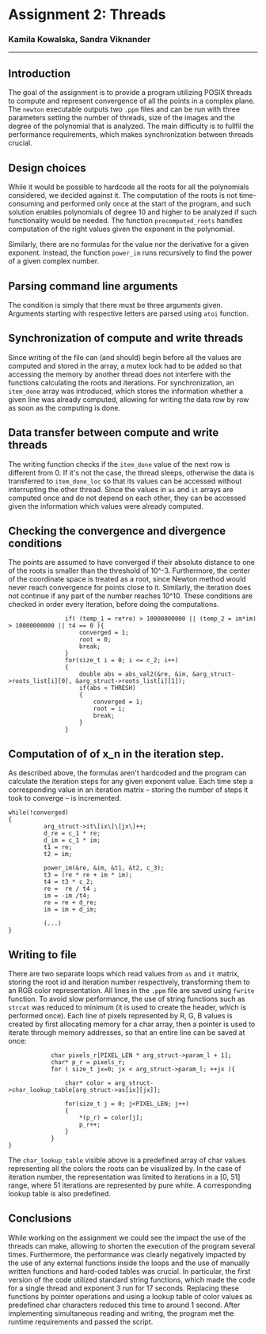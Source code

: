 # Assignment 2: Threads
### Kamila Kowalska, Sandra Viknander
---
## Introduction
The goal of the assignment is to provide a program utilizing POSIX threads to compute and represent convergence of all the points in a complex plane. The `newton` executable outputs two `.ppm` files and can be run with three parameters setting the number of threads, size of the images and the degree of the polynomial that is analyzed. The main difficulty is to fullfil the performance requirements, which makes synchronization between threads crucial.

## Design choices
While it would be possible to hardcode all the roots for all the polynomials considered, we decided against it. The computation of the roots is not time-consuming and performed only once at the start of the program, and such solution enables polynomials of degree 10 and higher to be analyzed if such functionality would be needed. The function `precomputed_roots` handles computation of the right values given the exponent in the polynomial.

Similarly, there are no formulas for the value nor the derivative for a given exponent. Instead, the function `power_im` runs recursively to find the power of a given complex number.

## Parsing command line arguments
The condition is simply that there must be three arguments given. Arguments starting with respective letters are parsed using `atoi` function.

## Synchronization of compute and write threads
Since writing of the file can (and should) begin before all the values are computed and stored in the array, a mutex lock had to be added so that accessing the memory by another thread does not interfere with the functions calculating the roots and iterations. For synchronization, an `item_done` array was introduced, which stores the information whether a given line was already computed, allowing for writing the data row by row as soon as the computing is done.

## Data transfer between compute and write threads
The writing function checks if the `item_done` value of the next row is different from 0. If it's not the case, the thread sleeps, otherwise the data is transferred to `item_done_loc` so that its values can be accessed without interrupting the other thread.
Since the values in `as` and `it` arrays are computed once and do not depend on each other, they can be accessed given the information which values were already computed.

## Checking the convergence and divergence conditions
The points are assumed to have converged if their absolute distance to one of the roots is smaller than the threshold of 10^-3. Furthermore, the center of the coordinate space is treated as a root, since Newton method would never reach convergence for points close to it. Similarly, the iteration does not continue if any part of the number reaches 10^10. 
These conditions are checked in order every iteration, before doing the computations.
~~~~~~~~
                if( (temp_1 = re*re) > 10000000000 || (temp_2 = im*im) > 10000000000 || t4 == 0 ){
                    converged = 1;
                    root = 0;
                    break;
                }
                for(size_t i = 0; i <= c_2; i++)
                {
                    double abs = abs_val2(&re, &im, &arg_struct->roots_list[i][0], &arg_struct->roots_list[i][1]);
                    if(abs < THRESH)
                    {
                        converged = 1;
                        root = i;
                        break;
                    }
                }
~~~~~~~~
## Computation of of x_n in the iteration step.
As described above, the formulas aren't hardcoded and the program can calculate the iteration steps for any given exponent value. Each time step a corresponding value in an iteration matrix – storing the number of steps it took to converge – is incremented.
~~~~~~
while(!converged)
{
          arg_struct->it\[ix\]\[jx\]++;
          d_re = c_1 * re;
          d_im = c_1 * im;
          t1 = re;
          t2 = im;

          power_im(&re, &im, &t1, &t2, c_3);
          t3 = (re * re + im * im);
          t4 = t3 * c_2;
          re =  re / t4 ;
          im = -im /t4;
          re = re + d_re;
          im = im + d_im;

          (...)
}
~~~~~~
## Writing to file
There are two separate loops which read values from `as` and `it` matrix, storing the root id and iteration number respectively, transforming them to an RGB color representation. All lines in the `.ppm` file are saved using `fwrite` function. To avoid slow performance, the use of string functions such as `strcat` was reduced to minimum (it is used to create the header, which is performed once).
Each line of pixels represented by R, G, B values is created by first allocating memory for a char array, then a pointer is used to iterate through memory addresses, so that an entire line can be saved at once:
~~~~
            char pixels_r[PIXEL_LEN * arg_struct->param_l + 1];
            char* p_r = pixels_r;
            for ( size_t jx=0; jx < arg_struct->param_l; ++jx ){

                char* color = arg_struct->char_lookup_table[arg_struct->as[ix][jx]];

                for(size_t j = 0; j<PIXEL_LEN; j++)
                {
                    *(p_r) = color[j];
                    p_r++;
                }
            }
}
~~~~
The `char_lookup_table` visible above is a predefined array of char values representing all the colors the roots can be visualized by. In the case of iteration number, the representation was limited to iterations in a [0, 51] range, where 51 iterations are represented by pure white. A corresponding lookup table is also predefined.

## Conclusions

While working on the assignment we could see the impact the use of the threads can make, allowing to shorten the execution of the program several times. Furthermore, the performance was clearly negatively impacted by the use of any external functions inside the loops and the use of manually written functions and hard-coded tables was crucial. In particular, the first version of the code utilized standard string functions, which made the code for a single thread and exponent 3 run for 17 seconds. Replacing these functions by pointer operations and using a lookup table of color values as predefined char characters reduced this time to around 1 second.
After implementing simultaneous reading and writing, the program met the runtime requirements and passed the script. 
